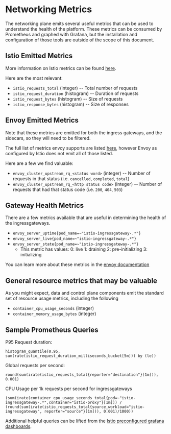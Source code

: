 # Networking Metrics

The networking plane emits several useful metrics that can be used to understand
the health of the platform. These metrics can be consumed by Prometheus and
graphed with Grafana, but the installation and configuration of those tools are
outside of the scope of this document.

## Istio Emitted Metrics

More information on Istio metrics can be found
[here](https://istio.io/latest/docs/reference/config/policy-and-telemetry/metrics/).

Here are the most relevant:

* `istio_requests_total` (integer) -- Total number of requests
* `istio_request_duration` (histogram) -- Duration of requests
* `istio_request_bytes` (histogram) -- Size of requests
* `istio_response_bytes` (histogram) -- Size of responses

## Envoy Emitted Metrics

Note that these metrics are emitted for both the ingress gateways, and the
sidecars, so they will need to be filtered.

The full list of metrics envoy supports are listed
[here](https://www.envoyproxy.io/docs/envoy/latest/configuration/upstream/cluster_manager/cluster_stats),
however Envoy as configured by Istio does not emit all of those listed.

Here are a few we find valuable:

* `envoy_cluster_upstream_rq_<status word>` (integer) -- Number of requests in that
  status (i.e. `cancelled`, `completed`, `total`)
* `envoy_cluster_upstream_rq_<http status code>` (integer) -- Number of requests
  that had that status code (i.e. `200`, `404`, `503`)

## Gateway Health Metrics

There are a few metrics available that are useful in determining the health of
the ingressgateways.

* `envoy_server_uptime{pod_name=~"istio-ingressgateway-.*"}`
* `envoy_server_live{pod_name=~"istio-ingressgateway-.*"}`
* `envoy_server_state{pod_name=~"istio-ingressgateway-.*"}`
  * This metric has values:
    0: live
    1: draining
    2: pre-initializing
    3: initializing

You can learn more about these metrics in the [envoy
documentation](https://www.envoyproxy.io/docs/envoy/latest/configuration/observability/statistics#server%5C)

## General resource metrics that may be valuable

As you might expect, data and control plane components emit the standard set of
resource usage metrics, including the following

* `container_cpu_usage_seconds` (integer)
* `container_memory_usage_bytes` (integer)

## Sample Prometheus Queries

P95 Request duration:
```
histogram_quantile(0.95, sum(rate(istio_request_duration_milliseconds_bucket[5m])) by (le))
```

Global requests per second:
```
round(sum(irate(istio_requests_total{reporter="destination"}[1m])), 0.001)
```

CPU Usage per 1k requests per second for ingressgateways
```
(sum(irate(container_cpu_usage_seconds_total{pod=~"istio-ingressgateway-.*",container="istio-proxy"}[1m])) / (round(sum(irate(istio_requests_total{source_workload="istio-ingressgateway", reporter="source"}[1m])), 0.001)/1000))
```

Additional helpful queries can be lifted from the [Istio preconfigured grafana
dashboards](https://istio.io/latest/docs/ops/integrations/grafana/).


